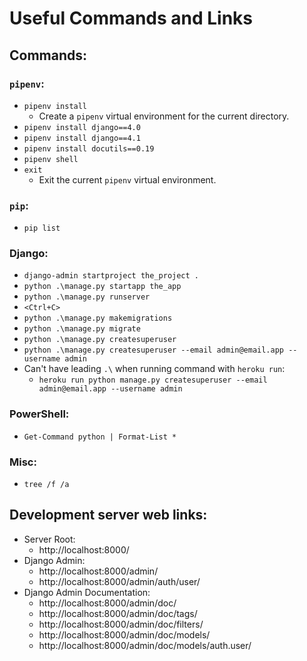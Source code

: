 # Useful Commands and Links

## Commands:

### `pipenv`:
* `pipenv install`
    * Create a `pipenv` virtual environment for the current directory.
* `pipenv install django==4.0`
* `pipenv install django==4.1`
* `pipenv install docutils==0.19`
* `pipenv shell`
* `exit`
    * Exit the current `pipenv` virtual environment.

### `pip`:
* `pip list`

### Django:
* `django-admin startproject the_project .`
* `python .\manage.py startapp the_app`
* `python .\manage.py runserver`
* `<Ctrl+C>`
* `python .\manage.py makemigrations`
* `python .\manage.py migrate`
* `python .\manage.py createsuperuser`
* `python .\manage.py createsuperuser --email admin@email.app --username admin`
* Can't have leading `.\` when running command with `heroku run`:
    * `heroku run python manage.py createsuperuser --email admin@email.app --username admin`


### PowerShell:
* `Get-Command python | Format-List *`

### Misc:
* `tree /f /a`

## Development server web links:
* Server Root:
    * http://localhost:8000/
* Django Admin:
    * http://localhost:8000/admin/
    * http://localhost:8000/admin/auth/user/
* Django Admin Documentation:
    * http://localhost:8000/admin/doc/
    * http://localhost:8000/admin/doc/tags/
    * http://localhost:8000/admin/doc/filters/
    * http://localhost:8000/admin/doc/models/
    * http://localhost:8000/admin/doc/models/auth.user/